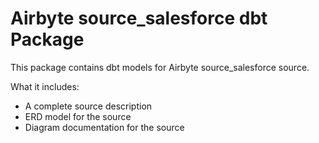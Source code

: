 # Airbyte source_salesforce dbt Package

This package contains dbt models for Airbyte source_salesforce source.

What it includes:

* A complete source description
* ERD model for the source
* Diagram documentation for the source
